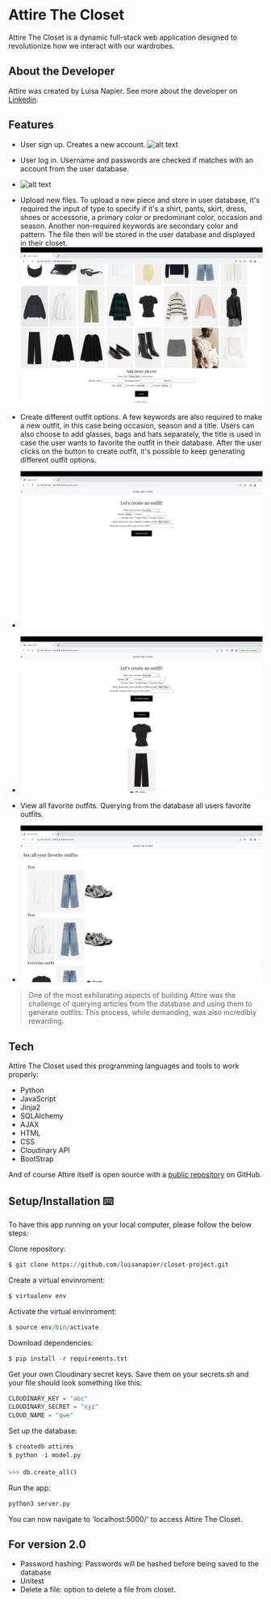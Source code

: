 # Attire The Closet


Attire The Closet is a dynamic full-stack web application designed to revolutionize how we interact with our wardrobes. 

## About the Developer
Attire was created by Luisa Napier. See more about the developer on [Linkedin](https://www.linkedin.com/in/luisanapier/).

## Features

- User sign up. Creates a new account.
    ![alt text](https://github.com/luisanapier/closet-project/blob/main/static/Welcome-page.png)

- User log in. Username and passwords are checked if matches with an account from the user database.
-  ![alt text](https://github.com/luisanapier/closet-project/blob/main/static/Log-in-page.png)

-  Upload new files. To upload a new piece and store in user database, it's required the input of type to specify if it's a shirt, pants, skirt, dress, shoes or accessorie, a primary color or predominant color, occasion and season. Another non-required keywords are secondary color and pattern. The file then will be stored in the user database and displayed in their closet.
![alt text](https://github.com/luisanapier/closet-project/blob/main/static/Closet.png)

- Create different outfit options. A few keywords are also required to make a new outfit, in this case being occasion, season and a title. Users can also choose to add glasses, bags and hats separately, the title is used in case the user wants to favorite the outfit in their database. After the user clicks on the button to create outfit, it's possible to keep generating different outfit options.
- ![alt text](https://github.com/luisanapier/closet-project/blob/main/static/Create-outfit.png)
- ![alt text](https://github.com/luisanapier/closet-project/blob/main/static/Outfit-again.png)

- View all favorite outfits. Querying from the database all users favorite outfits.
- ![alt text](https://github.com/luisanapier/closet-project/blob/main/static/Favorites1.png)


> One of the most exhilarating aspects of building Attire was the challenge of querying articles from the database and using them to generate outfits. This process, while demanding, was also incredibly rewarding.


## Tech

Attire The Closet used this programming languages and tools to work properly:

- Python
- JavaScript
- Jinja2
- SQLAlchemy
- AJAX
- HTML
- CSS
- Cloudinary API
- BootStrap


And of course Attire itself is open source with a [public repository](https://github.com/luisanapier/closet-project) on GitHub.

## Setup/Installation ⌨️
To have this app running on your local computer, please follow the below steps:

Clone repository:
```python
$ git clone https://github.com/luisanapier/closet-project.git
```
Create a virtual envinroment:
```python
$ virtualenv env
```
Activate the virtual envinroment:
```python
$ source env/bin/activate
```
Download dependencies:
```python
$ pip install -r requirements.txt
```
Get your own Cloudinary secret keys. Save them on your secrets.sh and your file should look something like this: 
```python
CLOUDINARY_KEY = "abc"
CLOUDINARY_SECRET = "xyz"
CLOUD_NAME = "qwe"
```
Set up the database:
```python
$ createdb attires
$ python -i model.py

>>> db.create_all()
```

Run the app:
```python
python3 server.py
```

You can now navigate to 'localhost:5000/' to access Attire The Closet.

## For version 2.0

- Password hashing: Passwords will be hashed before being saved to the database
- Unitest
- Delete a file: option to delete a file from closet.

